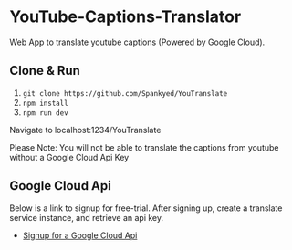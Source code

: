 # YouTube-Captions-Translator
Web App to translate youtube captions (Powered by Google Cloud).

## Clone & Run
1. `git clone https://github.com/Spankyed/YouTranslate`
2. `npm install`
3. `npm run dev`

Navigate to localhost:1234/YouTranslate

Please Note: You will not be able to translate the captions from youtube without a Google Cloud Api Key

## Google Cloud Api
Below is a link to signup for free-trial. After signing up, create a translate service instance, and retrieve an api key. 
- [Signup for a Google Cloud Api](https://cloud.google.com/apis/?utm_source=google&utm_medium=cpc&utm_campaign=na-US-all-en-dr-bkws-all-all-trial-e-dr-1007179&utm_content=text-ad-none-any-DEV_c-CRE_293733486129-ADGP_Hybrid+%7C+AW+SEM+%7C+BKWS+%7C+US+%7C+en+%7C+EXA+~+Tools+~+MGMT+Tools+~+Cloud+API+~+Google+Cloud+Apis-KWID_43700036673590261-kwd-218322698167&utm_term=KW_google%20cloud%20apis-ST_google+cloud+apis&gclid=Cj0KCQjwvdXpBRCoARIsAMJSKqJgZ1IbQ72R282ykREx12KEJy22V0cQEMIpsf78rH0YDMgvkTOnnqsaArpsEALw_wcB) 


